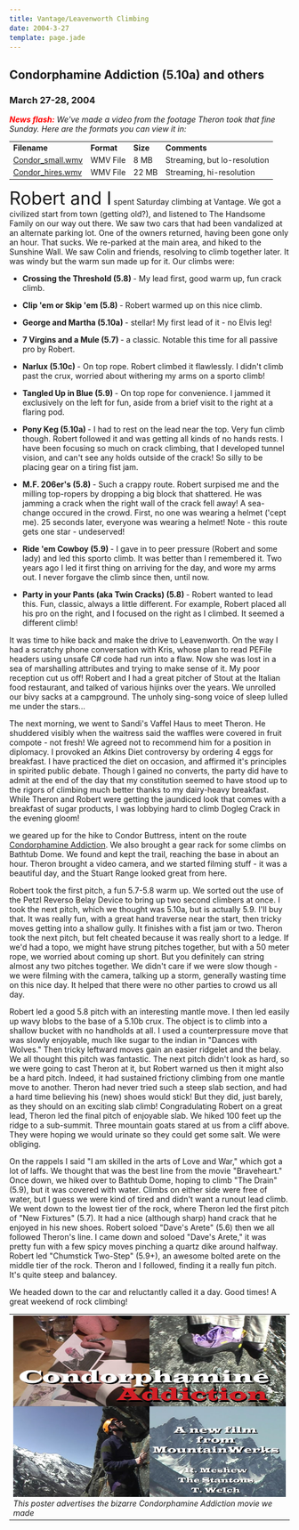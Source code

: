 ```yaml
---
title: Vantage/Leavenworth Climbing
date: 2004-3-27
template: page.jade
---
```


<h2>Condorphamine Addiction (5.10a) and others</h2>
<h3>March 27-28, 2004</h3>

<p>
<p><i><b><font color="red">News flash:</font></b> We've made a video from the footage Theron took that fine Sunday. Here are the formats you can view it in:</i>
</p>
</p>
<p>
<center>
<table>
<tr>
<td><b>Filename</b></td>
<td><b>Format</b></td>
<td><b>Size</b></td>
<td><b>Comments</b></td>
</tr>
</p>
<p>
<tr>
<td><a href="condor_small.wmv">Condor_small.wmv</a></td>
<td>WMV File</td>
<td>8 MB</td>
<td>Streaming, but lo-resolution</td>
</tr>
</p>
<p>
<tr>
<td><a href="condor_hires.wmv">Condor_hires.wmv</a></td>
<td>WMV File</td>
<td>22 MB</td>
<td>Streaming, hi-resolution</td>
</tr>
</table>
</center>
</p>
<p></p>
<p>
<font size="+3">Robert and I</font> spent Saturday climbing at Vantage. We got a civilized start from town (getting old?),
and listened to The Handsome Family on our way out there. We saw two cars that had been vandalized
at an alternate parking lot. One of the owners returned, having been gone only an hour. That sucks.
We re-parked at the main area, and hiked to the Sunshine Wall. We saw Colin and friends, resolving
to climb together later. It was windy but the warm sun made up for it. Our climbs were:
</p>
<p>
<ul>
<li>
<b>Crossing the Threshold (5.8) </b>- My lead first, good warm up, fun crack climb.
</li>
</p>
<p>
<li>
<b>Clip 'em or Skip 'em (5.8) </b>- Robert warmed up on this nice climb.
</li>
</p>
<p>
<li>
<b>George and Martha (5.10a) </b>- stellar! My first lead of it - no Elvis leg!
</li>
</p>
<p>
<li>
<b>7 Virgins and a Mule (5.7) </b>- a classic. Notable this time for all passive pro by Robert.
</li>
</p>
<p>
<li>
<b>Narlux (5.10c) </b>- On top rope. Robert climbed it flawlessly. 
I didn't climb past the crux, worried about withering my arms on a sporto climb!
</li>
</p>
<p>
<li>
<b>Tangled Up in Blue (5.9) </b>- On top rope for convenience. 
I jammed it exclusively on the left for fun, aside from a brief visit to the right at a flaring pod.
</li>
</p>
<p>
<li>
<b>Pony Keg (5.10a) </b>- I had to rest on the lead near the top. Very fun climb though. Robert followed it
and was getting all kinds of no hands rests. I have been focusing so much on crack climbing, that
I developed tunnel vision, and can't see any holds outside of the crack! So silly to be placing
gear on a tiring fist jam.
</li>
</p>
<p>
<li>
<b>M.F. 206er's (5.8) </b>- Such a crappy route. Robert surpised me and the milling top-ropers by dropping
a big block that shattered. He was jamming a crack when the right wall of the crack fell away! A
sea-change occured in the crowd. First, no one was wearing a helmet ('cept me). 25 seconds later,
everyone was wearing a helmet! Note - this route gets one star - undeserved!
</li>
</p>
<p>
<li>
<b>Ride 'em Cowboy (5.9) </b>- I gave in to peer pressure (Robert and some lady) and led this sporto climb.
It was better than I remembered it. Two years ago I led it first thing on arriving for the day, and
wore my arms out. I never forgave the climb since then, until now.
</li>
</p>
<p>
<li>
<b>Party in your Pants (aka Twin Cracks) (5.8) </b>- Robert wanted to lead this. Fun, classic, always a little
different. For example, Robert placed all his pro on the right, and I focused on the right as I climbed.
It seemed a different climb!
</li>
</p>
<p>
</ul>
</p>
<p>
It was time to hike back and make the drive to Leavenworth. On the way I had a scratchy phone conversation
with Kris, whose plan to read PEFile headers using unsafe C# code had run into a flaw. Now she was lost
in a sea of marshalling attributes and trying to make sense of it. My poor reception cut us off!
Robert and I had a great pitcher of Stout at the Italian food restaurant, and talked of various 
hijinks over the years. We unrolled our bivy sacks at a campground. The unholy sing-song voice of sleep
lulled me under the stars...
</p>
<p>
The next morning, we went to Sandi's Vaffel Haus to meet Theron. He shuddered visibly when the waitress
said the waffles were covered in fruit compote - not fresh! We agreed not to recommend him for a position
in diplomacy. I provoked an Atkins Diet controversy by ordering 4 eggs for breakfast. I have practiced the
diet on occasion, and affirmed it's principles in spirited public debate. Though I gained no converts,
the party did have to admit at the end of the day that my constitution seemed to have stood up to the
rigors of climbing much better thanks to my dairy-heavy breakfast. While Theron and Robert were getting
the jaundiced look that comes with a breakfast of sugar products, I was lobbying hard to climb Dogleg
Crack in the evening gloom!
</p>
<p>
we geared up for the hike to Condor Buttress, intent on the route <a href="images/condorphamine.jpg">
Condorphamine Addiction</a>. We also brought a gear rack for some climbs on Bathtub
Dome.  We found and kept the trail, reaching the base in about an hour. Theron brought a video camera,
and we started filming stuff - it was a beautiful day, and the Stuart Range looked great from here.
</p>
<p>
Robert took the first pitch, a fun 5.7-5.8 warm up. We sorted out the use of the Petzl Reverso Belay Device
to bring up two second climbers at once. I took the next pitch, which we thought was 5.10a, but is actually
5.9. I'll buy that. It was really fun, with a great hand traverse near the start, then tricky moves getting
into a shallow gully. It finishes with a fist jam or two. Theron took the next pitch, but felt cheated
because it was really short to a ledge. If we'd had a topo, we might have strung pitches together, but
with a 50 meter rope, we worried about coming up short. But you definitely can string almost any two
pitches together. We didn't care if we were slow though - we were filming with the camera, talking up
a storm, generally wasting time on this nice day. It helped that there were no other parties to
crowd us all day.
</p>
<p>
Robert led a good 5.8 pitch with an interesting mantle move. I then led easily up wavy blobs to the
base of a 5.10b crux. The object is to climb into a shallow bucket with no handholds at all. I used a
counterpressure move that was slowly enjoyable, much like sugar to the indian in "Dances with Wolves."
Then tricky leftward moves gain an easier ridgelet and the belay. We all thought this pitch was
fantastic. The next pitch didn't look as hard, so we were going to cast Theron at it, but Robert 
warned us then it might also be a hard pitch. Indeed, it had sustained frictiony climbing from one
mantle move to another. Theron had never tried such a steep slab section, and had a hard time
believing his (new) shoes would stick! But they did, just barely, as they should on an exciting slab
climb! Congradulating Robert on a great lead, Theron led the final pitch of enjoyable slab.
We hiked 100 feet up the ridge to a sub-summit. Three mountain goats stared at us from a cliff above.
They were hoping we would urinate so they could get some salt. We were obliging.
</p>
<p>
On the rappels I said "I am skilled in the arts of Love and War," which got a lot of laffs. We
thought that was the best line from the movie "Braveheart." Once down, we hiked over to Bathtub
Dome, hoping to climb "The Drain" (5.9), but it was covered with water. Climbs on either side were
free of water, but I guess we were kind of tired and didn't want a runout lead climb. We went down
to the lowest tier of the rock, where Theron led the first pitch of "New Fixtures" (5.7). It had
a nice (although sharp) hand crack that he enjoyed in his new shoes. Robert soloed
"Dave's Arete" (5.6) then we all followed Theron's line. I came down and soloed "Dave's Arete,"
it was pretty fun with a few spicy moves pinching a quartz dike around halfway. Robert led
"Chumstick Two-Step" (5.9+), an awesome bolted arete on the middle tier of the rock. Theron and
I followed, finding it a really fun pitch. It's quite steep and balancey. 
</p>
<p>
We headed down to the car and reluctantly called it a day. Good times! A great weekend of rock
climbing! 
</p>
<p></p>
<p>

</td>

<td width="30%" valign=top>
<table>
<tr><td>
<a href="images/titlepage.jpg"><img src="images/titlepage.jpg"></a><br>
<i>This poster advertises the bizarre Condorphamine Addiction movie we made</i>
</td></tr>
</table>

